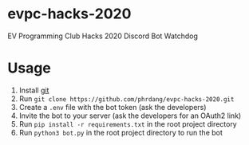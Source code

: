 # evpc-hacks-2020
EV Programming Club Hacks 2020
Discord Bot Watchdog

# Usage
1. Install [git](https://git-scm.com/downloads)
2. Run `git clone https://github.com/phrdang/evpc-hacks-2020.git`
3. Create a `.env` file with the bot token (ask the developers)
4. Invite the bot to your server (ask the developers for an OAuth2 link)
5. Run `pip install -r requirements.txt` in the root project directory
6. Run `python3 bot.py` in the root project directory to run the bot
